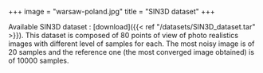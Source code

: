 +++
image = "warsaw-poland.jpg"
title = "SIN3D dataset"
+++

Available SIN3D dataset : [download]({{< ref "/datasets/SIN3D_dataset.tar" >}}).
This dataset is composed of 80 points of view of photo realistics images with different level of samples for each. The most noisy image is of 20 samples and the reference one (the most converged image obtained) is of 10000 samples. 